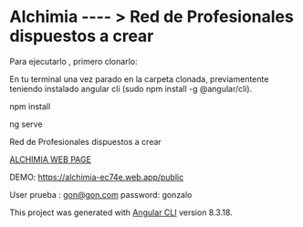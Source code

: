  
# Alchimia ---- > Red de Profesionales dispuestos a crear

Para ejecutarlo , primero clonarlo:

En tu terminal una vez parado en la carpeta clonada, previamentente teniendo instalado angular cli (sudo npm install -g @angular/cli).

<p>npm install</p> 
<p>ng serve</p>


Red de Profesionales dispuestos a crear

<a href="https://alchimia-ec74e.web.app/public" > ALCHIMIA WEB PAGE </a>

DEMO:
https://alchimia-ec74e.web.app/public

User prueba : gon@gon.com  password: gonzalo


This project was generated with [Angular CLI](https://github.com/angular/angular-cli) version 8.3.18.
